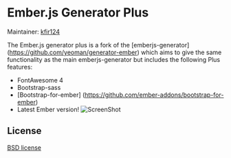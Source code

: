 # Ember.js Generator Plus

Maintainer: [kfir124](https://github.com/kfir124)

The Ember.js generator plus is a fork of the [emberjs-generator] (https://github.com/yeoman/generator-ember)
which aims to give the same functionality as the main emberjs-generator but includes the following Plus features:
* FontAwesome 4
* Bootstrap-sass
* [Bootstrap-for-ember] (https://github.com/ember-addons/bootstrap-for-ember)
* Latest Ember version!
![ScreenShot](https://raw.github.com/yeoman/generator-ember/master/project/img/screenshots/2013_07_17.png)

## License

[BSD license](http://opensource.org/licenses/bsd-license.php)
